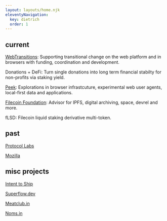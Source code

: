 ```yaml
---
layout: layouts/home.njk
eleventyNavigation:
  key: dietrich
  order: 1
---
```


## current

[WebTransitions](https://webtransitions.org): Supporting transitional change on the web platform and in browsers with funding, coordination and development.

Donations + DeFi: Turn single donations into long term financial stabilty for non-profits via staking yield.

[Peek](https://github.com/autonome/peek): Explorations in browser infrastcuture, experimental web user agents, local-first data and applications.

[Filecoin Foundation](https://fil.org): Advisor for IPFS, digital archiving, space, devrel and more.

fLSD: Filecoin liquid staking derivative multi-token.

## past

[Protocol Labs](https://fil.org)

[Mozilla](https://mozilla.com)

## misc projects

[Intent to Ship](https://github.com/autonome/intenttoship-bot)

[Superflow.dev](https://superflow.dev)

[Meatclub.in](https://meatclub.in)

[Noms.in](https://noms.in)

